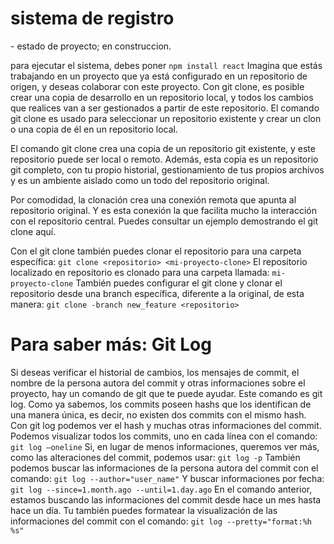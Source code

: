 <h1> sistema de registro</h1>
- estado de proyecto; en construccion.

para ejecutar el sistema, debes poner
```npm install react```
Imagina que estás trabajando en un proyecto que ya está configurado en un repositorio de origen, y deseas colaborar con este proyecto. Con git clone, es posible crear una copia de desarrollo en un repositorio local, y todos los cambios que realices van a ser gestionados a partir de este repositorio. El comando git clone es usado para seleccionar un repositorio existente y crear un clon o una copia de él en un repositorio local.

El comando git clone crea una copia de un repositorio git existente, y este repositorio puede ser local o remoto. Además, esta copia es un repositorio git completo, con tu propio historial, gestionamiento de tus propios archivos y es un ambiente aislado como un todo del repositorio original.

Por comodidad, la clonación crea una conexión remota que apunta al repositorio original. Y es esta conexión la que facilita mucho la interacción con el repositorio central. Puedes consultar un ejemplo demostrando el git clone aquí.

Con el git clone también puedes clonar el repositorio para una carpeta específica:
```git clone <repositorio> <mi-proyecto-clone>```
El repositorio localizado en repositorio es clonado para una carpeta llamada:
```mi-proyecto-clone```
También puedes configurar el git clone y clonar el repositorio desde una branch específica, diferente a la original, de esta manera:
```git clone -branch new_feature <repositorio>```

<h1>Para saber más: Git Log</h1>

Si deseas verificar el historial de cambios, los mensajes de commit, el nombre de la persona autora del commit y otras informaciones sobre el proyecto, hay un comando de git que te puede ayudar. Este comando es git log.
Como ya sabemos, los commits poseen hashs que los identifican de una manera única, es decir, no existen dos commits con el mismo hash. Con git log podemos ver el hash y muchas otras informaciones del commit.
Podemos visualizar todos los commits, uno en cada línea con el comando:
```git log –oneline```
Si, en lugar de menos informaciones, queremos ver más, como las alteraciones del commit, podemos usar:
```git log -p```
También podemos buscar las informaciones de la persona autora del commit con el comando:
```git log --author="user_name"```
Y buscar informaciones por fecha:
```git log --since=1.month.ago --until=1.day.ago```
En el comando anterior, estamos buscando las informaciones del commit desde hace un mes hasta hace un día.
Tu también puedes formatear la visualización de las informaciones del commit con el comando:
```git log --pretty="format:%h %s"```

